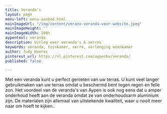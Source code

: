 ```yaml
---
title: Veranda's
layout: page
menu-left: menu-aanbod.html
mainImageUrl: "/img/content/verano-veranda-voor-website.jpeg"
mainImageHeight: ''
mainImageWidth: 100%
aypentool: veranda
description: Uitleg over veranda's & serres
keywords: veranda, tuinkamer, serre, verlenging woonkamer
author: Judy Heeres
pinterest_url: https://nl.pinterest.com/aypenbv/veranda/
published: false

---
```

Met een veranda kunt u perfect genieten van uw terras. U kunt veel langer gebruikmaken van uw terras omdat u beschermd bent tegen regen en felle zon. Het voordeel van de veranda's van Aypen is ook nog eens dat u amper onderhoud heeft aan de veranda omdat ze van onderhoudsarm aluminium zijn. De materialen zijn allemaal van uitstekende kwaliteit, waar u nooit meer naar om hoeft te kijken..